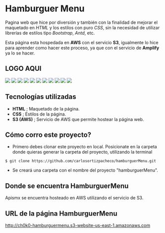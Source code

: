 # Hamburguer Menu

Pagina web que hice por diversión y también con la finalidad de mejorar el maquetado en *HTML* y los estilos con puro *CSS*, sin la necesidad de utilizar librerías de estilos tipo *Bootstrap*, *Antd*, etc.

Esta página esta hospedada en **AWS** con el servicio **S3**, igualmente lo hice para aprender como hacer este proceso, ya que con el servicio de **Amplify** ya lo se hacer.

## **LOGO AQUI**

![](https://img.shields.io/static/v1?label=version&message=0.0.1&color=blue)
![](https://img.shields.io/static/v1?label=responsive&message=true&color=red)
![](https://img.shields.io/static/v1?label=status-webpage&message=100%&color=red)
![](https://img.shields.io/static/v1?label=contributors&message=1&color=green)
![](https://img.shields.io/static/v1?label=designers&message=1&color=green)
![](https://img.shields.io/static/v1?label=programmers&message=1&color=orange)
![](https://img.shields.io/static/v1?label=created-by&message=ch0k0&color=orange)
![](https://img.shields.io/static/v1?label=designer-name&message=ch0k0&color=purple)
![](https://img.shields.io/static/v1?label=programmer-name&message=ch0k0&color=purple)
![](https://img.shields.io/static/v1?label=technologies&message=HTML/CSS/S3&color=purple)
![](https://img.shields.io/static/v1?label=school&message=Udemy/CSS/S3&color=yellowgreen)

## Tecnologías utilizadas
- **HTML** ; Maquetado de la página.
- **CSS** ; Estilos de la página.
- **S3 (AWS)** ; Servicio de AWS que permite hostear la página web.

## Cómo corro este proyecto?
- Primero debes clonar este proyecto en local. Posicionate en la carpeta donde quieras generar la carpeta del proyecto, utilizando la terminal

`$ git clone https://github.com/carlosortizpacheco/hamburguerMenu.git`

- Se creará una carpeta con el nombre del proyecto "hamburguerMenu".

## Donde se encuentra HamburguerMenu

Apismx se encuentra hosteado en AWS utilizando el servicio de S3. 

## URL de la página HamburguerMenu

http://ch0k0-hamburguermenu.s3-website-us-east-1.amazonaws.com
